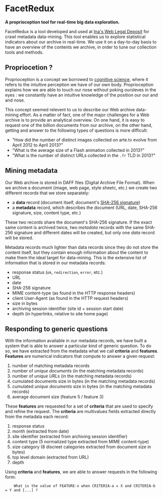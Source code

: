 FacetRedux
==========

**A proprioception tool for real-time big data exploration.**


FacetRedux is a tool developed and used at [Ina's Web Legal Deposit](http://www.institut-national-audiovisuel.fr/collecte-depot-legal-web.html) for crawl metadata data-mining. This tool enables us to explore statistical indicators about our archive in real-time. We use it on a day-to-day basis to have an overview of the contents we archive, in order to tune our collection tools and methods.

Propriocetion ?
--

Proprioception is a concept we borrowed to [cognitive science](http://en.wikipedia.org/wiki/Cognitive_science), where it refers to the intuitive perception we have of our own body. Proprioception explains how we are able to touch our nose without poking oursleves in the eyes : we constantly have an intuitive knowledge of the position our our and and nose.

This concept seemed relevent to us to describe our Web archive data-mining effort. As a matter of fact, one of the major challenges for a Web archive is to provide an analytical overview. On one hand, it is easy to request one of the billion documents from our archive, on the other hand, getting and answer to the following types of questions is more difficult:
 * "How did the number of distinct images collected on arte.tv evolve from April 2012 to April 2013?"
 * "What is the average size of a Flash animation collected in 2013?"
 * "What is the number of distinct URLs collected in the `.fr` TLD in 2013?"

Mining metadata
--

Our Web archive is stored in DAFF files (Digital Archive File Format). When we archive a document (image, web page, style sheetc, etc.) we create two different records that we store separately:
 * a **data** record (document itself, document's [SHA-256 signature](http://en.wikipedia.org/wiki/SHA-2))
 * a **metadata** record, which describes the document (URL, date, SHA-256 signature, size, content type, etc.)

These two records share the document's SHA-256 signature. If the exact same content is archived twice, two *metadata* records with the same SHA-256 signature and different dates will be created, but only one *data* record will be stored.

Metadata records much lighter than data records since they do not store the content itself, but they contain enough information about the content to make them the ideal target for data-mining. This is the extensive list of information that is stored in our metadata records:
 * response status (`ok`, `redirection`, `error`, etc.)
 * URL
 * date
 * SHA-256 signature
 * MIME content-type (as found in the HTTP response headers)
 * client User-Agent (as found in the HTTP request headers)
 * size in bytes
 * archiving session identifier (site id + session start date)
 * depth (in hyperlinks, relative to site home page)

Responding to generic questions
--

With the information available in our metadata records, we have built a system that is able to answer a particular kind of generic question. To do so, we have extracted from the metadata what we call **criteria** and **features**.
**Features** are numerical indicators that compute to answer a given request:
 1. number of matching metadata records
 2. number of *unique documents* (in the matching metadata records)
 3. number of *unique URLs* (in the matching metadata records)
 4. cumulated documents size in bytes (in the matching metadata records)
 5. cumulated *unique documents* size in bytes (in the matching metadata records)
 6. average document size (feature 5 / feature 3)

These **features** are requested for a set of **criteria** that are used to specify and refine the request. The **criteria** are multivalues fields extracted directly from the metadata each record:
 1. response status 
 2. month (extracted from date)
 3. site identifier (extracted from archiving session identifier)
 4. content type (5 normalized type extracted from MIME content-type)
 5. size category (8 discreet categories extracted from document size in bytes)
 6. top level domain (extracted from URL)
 7. depth

Using **criteria** and **features**, we are able to answer requests in the following form:
```
    What is the value of FEATURE-x when CRITERIA-a = X and CRITERIA-b = Y and [...] ?
```




